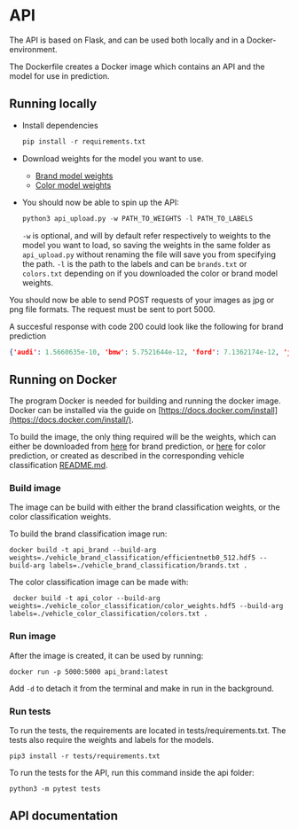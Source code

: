 # API

The API is based on Flask, and can be used both locally and in a Docker-environment.

The Dockerfile creates a Docker image which contains an API and the model for use in prediction.
 

## Running locally

* Install dependencies
   ```py
   pip install -r requirements.txt
   ```

* Download weights for the model you want to use.
  * [Brand model weights](https://drive.google.com/file/d/1CXWGf2hj_sJXIsSE4wfqUOqIv-EsYf7x/view?usp=sharing)
  * [Color model weights](https://drive.google.com/file/d/1lRUEykbsTh3VXAQqPaILYLzWt2cDDsBP/view?usp=sharing)

* You should now be able to spin up the API:

  ```py
  python3 api_upload.py -w PATH_TO_WEIGHTS -l PATH_TO_LABELS
  ```

   `-w` is optional, and will by default refer respectively to weights to the model you want to load, so saving the weights in the same folder as `api_upload.py` without renaming the file will save you from specifying the path.
   `-l` is the path to the labels and can be `brands.txt` or `colors.txt` depending on if you downloaded the color or brand model weights.
   
 You should now be able to send POST requests of your images as jpg or png file formats. The request must be sent to port 5000.

 A succesful response with code 200 could look like the following for brand prediction
 ```json
 {'audi': 1.5660635e-10, 'bmw': 5.7521644e-12, 'ford': 7.1362174e-12, 'jaguar': 7.3524025e-12, 'mercedes': 4.0594708e-11, 'mitsubishi': 3.221091e-14, 'nissan': 1.0, 'peugeot': 1.3644183e-11, 'porsche': 3.095818e-12, 'skoda': 1.0349395e-09, 'tesla': 2.1225747e-12, 'toyota': 1.0142925e-10, 'volkswagen': 4.066172e-12, 'volvo': 7.5269685e-10}
 ```

## Running on Docker

The program Docker is needed for building and running the docker image.
Docker can be installed via the guide on [https://docs.docker.com/install](https://docs.docker.com/install/). 

To build the image, the only thing required will be the weights, which can either be downloaded from [here](https://drive.google.com/file/d/1CXWGf2hj_sJXIsSE4wfqUOqIv-EsYf7x/view?usp=sharing) for brand prediction, or [here](https://drive.google.com/file/d/1lRUEykbsTh3VXAQqPaILYLzWt2cDDsBP/view?usp=sharing) for color prediction, or created as described in the corresponding vehicle classification [README.md](../README.md).


### Build image

The image can be build with either the brand classification weights, or the color classification weights.

To build the brand classification image run:
```
docker build -t api_brand --build-arg weights=./vehicle_brand_classification/efficientnetb0_512.hdf5 --build-arg labels=./vehicle_brand_classification/brands.txt .
```

The color classification image can be made with:
```
 docker build -t api_color --build-arg weights=./vehicle_color_classification/color_weights.hdf5 --build-arg labels=./vehicle_color_classification/colors.txt .
```

### Run image
After the image is created, it can be used by running:
```
docker run -p 5000:5000 api_brand:latest
```

Add `-d` to detach it from the terminal and make in run in the background.


### Run tests
To run the tests, the requirements are located in tests/requirements.txt. 
The tests also require the weights and labels for the models.
```
pip3 install -r tests/requirements.txt
```
To run the tests for the API, run this command inside the api folder:
```
python3 -m pytest tests
```

## API documentation

